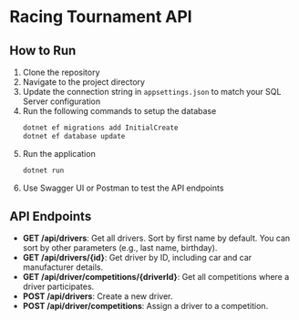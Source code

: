 # Racing Tournament API

## How to Run

1. Clone the repository
2. Navigate to the project directory
3. Update the connection string in `appsettings.json` to match your SQL Server configuration
4. Run the following commands to setup the database
    ```bash
    dotnet ef migrations add InitialCreate
    dotnet ef database update
    ```
5. Run the application
    ```bash
    dotnet run
    ```
6. Use Swagger UI or Postman to test the API endpoints

## API Endpoints

- **GET /api/drivers**: Get all drivers. Sort by first name by default. You can sort by other parameters (e.g., last name, birthday).
- **GET /api/drivers/{id}**: Get driver by ID, including car and car manufacturer details.
- **GET /api/driver/competitions/{driverId}**: Get all competitions where a driver participates.
- **POST /api/drivers**: Create a new driver.
- **POST /api/driver/competitions**: Assign a driver to a competition.
